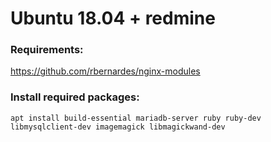 # Ubuntu 18.04 + redmine


### Requirements:
https://github.com/rbernardes/nginx-modules

### Install required packages:
```
apt install build-essential mariadb-server ruby ruby-dev libmysqlclient-dev imagemagick libmagickwand-dev
```
